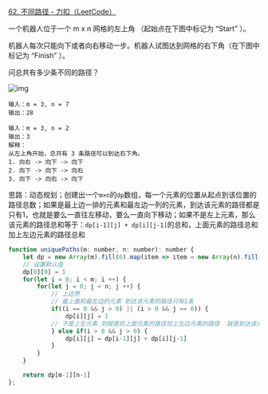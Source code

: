 [62. 不同路径 - 力扣（LeetCode）](https://leetcode.cn/problems/unique-paths/)

一个机器人位于一个 m x n 网格的左上角 （起始点在下图中标记为 “Start” ）。

机器人每次只能向下或者向右移动一步。机器人试图达到网格的右下角（在下图中标记为 “Finish” ）。

问总共有多少条不同的路径？

 ![img](https://assets.leetcode.com/uploads/2018/10/22/robot_maze.png)

```
输入：m = 3, n = 7
输出：28

输入：m = 3, n = 2
输出：3
解释：
从左上角开始，总共有 3 条路径可以到达右下角。
1. 向右 -> 向下 -> 向下
2. 向下 -> 向下 -> 向右
3. 向下 -> 向右 -> 向下
```

思路：动态规划；创建出一个`m×n`的`dp`数组，每一个元素的位置从起点到该位置的路径总数；如果是最上边一排的元素和最左边一列的元素，到达该元素的路径都是只有1，也就是要么一直往左移动，要么一直向下移动；如果不是左上元素，那么该元素的路径总和等于：`dp[i-1][j] + dp[i][j-1]`的总和，上面元素的路径总和加上左边元素的路径总和

```js
function uniquePaths(m: number, n: number): number {
    let dp = new Array(m).fill(0).map(item => item = new Array(n).fill(0))
    // 设置默认值
    dp[0][0] = 1
    for(let i = 0; i < m; i ++) {
        for(let j = 0; j < n; j ++) {
            // 上边界
            // 最上面和最左边的元素 到达该元素的路径只有1条
            if((i == 0 && j > 0) || (i > 0 && j == 0)) {
                dp[i][j] = 1
            // 不是上左元素 则就是将上面元素的路径加上左边元素的路径  就是到达该元素的路径总和
            } else if(i > 0 && j > 0) {
                dp[i][j] = dp[i-1][j] + dp[i][j-1]
            }
        }
    }

    return dp[m-1][n-1]
};
```

